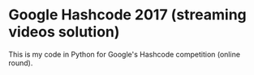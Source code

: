# Google Hashcode 2017 (streaming videos solution)
This is my code in Python for Google's Hashcode competition (online round).
